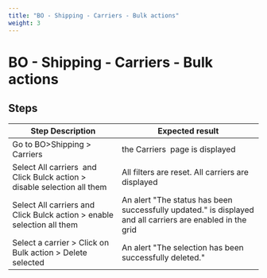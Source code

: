 ```yaml
---
title: "BO - Shipping - Carriers - Bulk actions"
weight: 3
---
```


# BO - Shipping - Carriers - Bulk actions
## Steps
| Step Description | Expected result |
| ----- | ----- |
| Go to BO>Shipping > Carriers | the Carriers  page is displayed |
| Select All carriers  and Click Bulck action > disable selection all them | All filters are reset. All carriers are displayed |
| Select All carriers and Click Bulck action > enable selection all them | An alert "The status has been successfully updated." is displayed and all carriers are enabled in the grid |
| Select a carrier > Click on Bulk action > Delete selected | An alert "The selection has been successfully deleted." |
